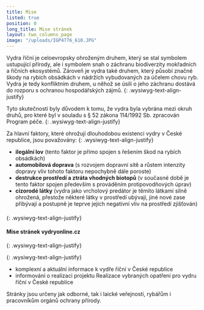 ```yaml
---
title: Mise
listed: true
position: 0
long_title: Mise stránek
layout: two_columns_page
image: "/uploads/IGP4776_610.JPG"
---
```

Vydra říční je celoevropsky ohroženým druhem, který se stal symbolem
ustupující přírody, ale i symbolem snah o záchranu biodiverzity
mokřadních a říčních ekosystémů. Zároveň je vydra také druhem, který
působí značné škody na rybích obsádkách v nádržích vybudovaných za
účelem chovu ryb. Vydra je tedy konfliktním druhem, u něhož se úsilí o
jeho záchranu dostává do rozporu s ochranou hospodářských zájmů.
{: .wysiwyg-text-align-justify}

Tyto skutečnosti byly důvodem k tomu, že vydra byla vybrána mezi okruh
druhů, pro které byl v souladu s § 52 zákona 114/1992 Sb. zpracován
Program péče.
{: .wysiwyg-text-align-justify}



Za hlavní faktory, které ohrožují dlouhodobou existenci vydry v České
republice, jsou považovány:
{: .wysiwyg-text-align-justify}

* **ilegální lov** (tento faktor je přímo spojen s řešením škod na
  rybích obsádkách)
* **automobilová doprava** (s rozvojem dopravní sítě a růstem intenzity
  dopravy vliv tohoto faktoru nepochybně dále poroste)
* **destrukce prostředí a ztráta vhodných biotopů** (v současné době je
  tento faktor spojen především s prováděním protipovodňových úprav)
* **cizorodé látky** (vydra jako vrcholový predátor je těmito látkami
  silně ohrožená, přestože některé látky v prostředí ubývají, jiné nové
  zase přibývají a postupně je teprve jejich negativní vliv na prostředí
  zjišťován)

####   

{: .wysiwyg-text-align-justify}

#### Mise stránek vydryonline.cz 
{: .wysiwyg-text-align-justify}


{: .wysiwyg-text-align-justify}



* komplexní a aktuální informace k vydře říční v České republice
* informování o realizaci projektu Realizace vybraných opatření pro
  vydru říční v České republice





Stránky jsou určeny jak odborné, tak i laické veřejnosti, rybářům i
pracovníkům orgánů ochrany přírody.
